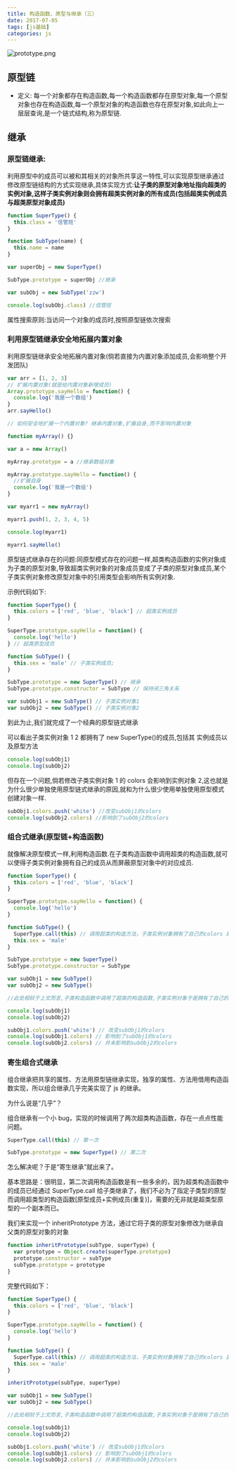 ```yaml
---
title: 构造函数、原型与继承（三）
date: 2017-07-05
tags: [js基础]
categories: js
---
```


![prototype.png](http://upload-images.jianshu.io/upload_images/4869616-de925ed1d446a5da.png?imageMogr2/auto-orient/strip%7CimageView2/2/w/1240)

## 原型链

- 定义: 每一个对象都存在构造函数,每一个构造函数都存在原型对象,每一个原型对象也存在构造函数,每一个原型对象的构造函数也存在原型对象,如此向上一层层查询,是一个链式结构,称为原型链.

## 继承

### 原型链继承:

利用原型中的成员可以被和其相关的对象所共享这一特性,可以实现原型继承通过修改原型链结构的方式实现继承,具体实现方式:**让子类的原型对象地址指向超类的实例对象,这样子类实例对象则会拥有超类实例对象的所有成员(包括超类实例成员与超类原型对象成员)**

```js
function SuperType() {
  this.class = '信管班'
}

function SubType(name) {
  this.name = name
}

var superObj = new SuperType()

SubType.prototype = superObj //继承

var subObj = new SubType('zzw')

console.log(subObj.class) //信管班
```

属性搜索原则:当访问一个对象的成员时,按照原型链依次搜索

### 利用原型链继承安全地拓展内置对象

利用原型链继承安全地拓展内置对象(倘若直接为内置对象添加成员,会影响整个开发团队)

```js
var arr = [1, 2, 3]
// 扩展内置对象(就是给内置对象新增成员)
Array.prototype.sayHello = function() {
  console.log('我是一个数组')
}
arr.sayHello()

// 如何安全地扩展一个内置对象? 继承内置对象,扩展自身,而不影响内置对象

function myArray() {}

var a = new Array()

myArray.prototype = a //继承数组对象

myArray.prototype.sayHello = function() {
  //扩展自身
  console.log('我是一个数组')
}

var myarr1 = new myArray()

myarr1.push(1, 2, 3, 4, 5)

console.log(myarr1)

myarr1.sayHello()
```

原型链式继承存在的问题:同原型模式存在的问题一样,超类构造函数的实例对象成为子类的原型对象,导致超类实例对象的对象成员变成了子类的原型对象成员,某个子类实例对象修改原型对象中的引用类型会影响所有实例对象.

示例代码如下:

```js
function SuperType() {
  this.colors = ['red', 'blue', 'black'] // 超类实例成员
}

SuperType.prototype.sayHello = function() {
  console.log('hello')
} // 超类原型成员

function SubType() {
  this.sex = 'male' // 子类实例成员;
}

SubType.prototype = new SuperType() // 继承
SubType.prototype.constructor = SubType // 保持闭三角关系

var subObj1 = new SubType() // 子类实例对象1
var subObj2 = new SubType() // 子类实例对象2
```

到此为止,我们就完成了一个经典的原型链式继承

可以看出子类实例对象 1 2 都拥有了 new SuperType()的成员,包括其 实例成员以及原型方法

```js
console.log(subObj1)
console.log(subObj2)
```

但存在一个问题,倘若修改子类实例对象 1 的 colors 会影响到实例对象 2,这也就是为什么很少单独使用原型链式继承的原因,就和为什么很少使用单独使用原型模式创建对象一样.

```js
subObj1.colors.push('white') //改变subObj1的colors
console.log(subObj2.colors) //影响到了subObj2的colors
```

### 组合式继承(原型链+构造函数)

就像解决原型模式一样,利用构造函数.在子类构造函数中调用超类的构造函数,就可以使得子类实例对象拥有自己的成员从而屏蔽原型对象中的对应成员.

```js
function SuperType() {
  this.colors = ['red', 'blue', 'black']
}

SuperType.prototype.sayHello = function() {
  console.log('hello')
}

function SubType() {
  SuperType.call(this) // 调用超类的构造方法，子类实例对象拥有了自己的colors 屏蔽了原型的colors
  this.sex = 'male'
}

SubType.prototype = new SuperType()
SubType.prototype.constructor = SubType

var subObj1 = new SubType()
var subObj2 = new SubType()

//此处相较于上文而言,子类构造函数中调用了超类的构造函数,子类实例对象于是拥有了自己的colors,屏蔽掉了new SuperType中的colors

console.log(subObj1)
console.log(subObj2)

subObj1.colors.push('white') // 改变subObj1的colors
console.log(subObj1.colors) // 影响到了subObj1的colors
console.log(subObj2.colors) // 并未影响到subObj2的colors
```

### 寄生组合式继承

组合继承把共享的属性、方法用原型链继承实现，独享的属性、方法用借用构造函数实现，所以组合继承几乎完美实现了 js 的继承。

为什么说是“几乎”？

组合继承有一个小 bug，实现的时候调用了两次超类构造函数，存在一点点性能问题。

```js
SuperType.call(this) // 第一次

SubType.prototype = new SuperType() // 第二次
```

怎么解决呢？于是“寄生继承”就出来了。

基本思路是：很明显，第二次调用构造函数是有一些多余的，因为超类构造函数中的成员已经通过 SuperType.call 给子类继承了，我们不必为了指定子类型的原型而调用超类型的构造函数[原型成员+实例成员(重复)]，需要的无非就是超类型原型的一个副本而已。

我们来实现一个 inheritPrototype 方法，通过它将子类的原型对象修改为继承自父类的原型对象的对象

```js
function inheritPrototype(subType, superType) {
  var prototype = Object.create(superType.prototype)
  prototype.constructor = subType
  subType.prototype = prototype
}
```

完整代码如下：

```js
function SuperType() {
  this.colors = ['red', 'blue', 'black']
}

SuperType.prototype.sayHello = function() {
  console.log('hello')
}

function SubType() {
  SuperType.call(this) // 调用超类的构造方法，子类实例对象拥有了自己的colors 屏蔽了原型的colors
  this.sex = 'male'
}

inheritPrototype(subType, superType)

var subObj1 = new SubType()
var subObj2 = new SubType()

//此处相较于上文而言,子类构造函数中调用了超类的构造函数,子类实例对象于是拥有了自己的colors,屏蔽掉了new SuperType中的colors

console.log(subObj1)
console.log(subObj2)

subObj1.colors.push('white') // 改变subObj1的colors
console.log(subObj1.colors) // 影响到了subObj1的colors
console.log(subObj2.colors) // 并未影响到subObj2的colors
```
